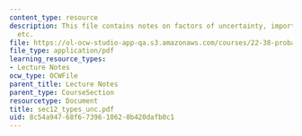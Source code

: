```yaml
---
content_type: resource
description: This file contains notes on factors of uncertainty, important sources
  etc.
file: https://ol-ocw-studio-app-qa.s3.amazonaws.com/courses/22-38-probability-and-its-applications-to-reliability-quality-control-and-risk-assessment-fall-2005/8c54a94768f6739618620b420dafb0c1_sec12_types_unc.pdf
file_type: application/pdf
learning_resource_types:
- Lecture Notes
ocw_type: OCWFile
parent_title: Lecture Notes
parent_type: CourseSection
resourcetype: Document
title: sec12_types_unc.pdf
uid: 8c54a947-68f6-7396-1862-0b420dafb0c1
---
```

